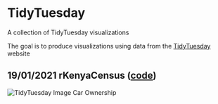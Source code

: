 # TidyTuesday

A collection of TidyTuesday visualizations

The goal is to produce visualizations using data from the [TidyTuesday](https://github.com/rfordatascience/tidytuesday) website 

## 19/01/2021 rKenyaCensus ([code](https://github.com/wokech/TidyTuesday/blob/main/Tidy_Tuesday_RKenyaCensus_Cars.R))

![TidyTuesday Image Car Ownership](https://user-images.githubusercontent.com/38021234/105043465-9ce7a680-5a76-11eb-9ac5-71b337146224.png)
